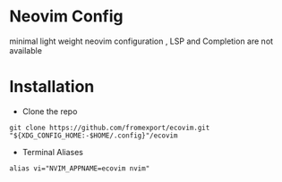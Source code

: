 # Neovim Config
minimal light weight neovim configuration , LSP and Completion are not available

# Installation
- Clone the repo
```
git clone https://github.com/fromexport/ecovim.git "${XDG_CONFIG_HOME:-$HOME/.config}"/ecovim
```
- Terminal Aliases
```
alias vi="NVIM_APPNAME=ecovim nvim"
```
